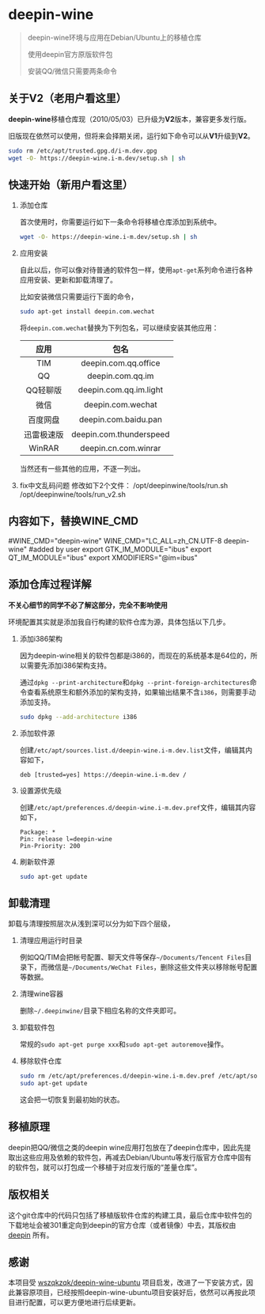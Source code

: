 # deepin-wine

> deepin-wine环境与应用在Debian/Ubuntu上的移植仓库
>
> 使用deepin官方原版软件包
>
> 安装QQ/微信只需要两条命令

## 关于V2（老用户看这里）

**deepin-wine**移植仓库现（2010/05/03）已升级为**V2**版本，兼容更多发行版。

旧版现在依然可以使用，但将来会择期关闭，运行如下命令可以从**V1**升级到**V2**。

```sh
sudo rm /etc/apt/trusted.gpg.d/i-m.dev.gpg
wget -O- https://deepin-wine.i-m.dev/setup.sh | sh
```

## 快速开始（新用户看这里）

1. 添加仓库

   首次使用时，你需要运行如下一条命令将移植仓库添加到系统中。

   ```sh
   wget -O- https://deepin-wine.i-m.dev/setup.sh | sh
   ```

2. 应用安装

   自此以后，你可以像对待普通的软件包一样，使用`apt-get`系列命令进行各种应用安装、更新和卸载清理了。

   比如安装微信只需要运行下面的命令，

   ```sh
   sudo apt-get install deepin.com.wechat
   ```

   将`deepin.com.wechat`替换为下列包名，可以继续安装其他应用：

   |    应用    |          包名           |
   | :--------: | :---------------------: |
   |    TIM     |  deepin.com.qq.office   |
   |     QQ     |    deepin.com.qq.im     |
   |  QQ轻聊版  | deepin.com.qq.im.light  |
   |    微信    |    deepin.com.wechat    |
   |  百度网盘  |  deepin.com.baidu.pan   |
   | 迅雷极速版 | deepin.com.thunderspeed |
   |   WinRAR   |  deepin.cn.com.winrar   |

   当然还有一些其他的应用，不逐一列出。
3. fix中文乱码问题
修改如下2个文件：
/opt/deepinwine/tools/run.sh
/opt/deepinwine/tools/run_v2.sh

内容如下，替换WINE_CMD
-------------------
#WINE_CMD="deepin-wine"
WINE_CMD="LC_ALL=zh_CN.UTF-8 deepin-wine"
#added by user
export GTK_IM_MODULE="ibus"
export QT_IM_MODULE="ibus"
export XMODIFIERS="@im=ibus"



## 添加仓库过程详解

**不关心细节的同学不必了解这部分，完全不影响使用**

环境配置其实就是添加我自行构建的软件仓库为源，具体包括以下几步。

1. 添加i386架构

   因为deepin-wine相关的软件包都是i386的，而现在的系统基本是64位的，所以需要先添加i386架构支持。

   通过`dpkg --print-architecture`和`dpkg --print-foreign-architectures`命令查看系统原生和额外添加的架构支持，如果输出结果不含`i386`，则需要手动添加支持。

   ```sh
   sudo dpkg --add-architecture i386
   ```

3. 添加软件源

   创建`/etc/apt/sources.list.d/deepin-wine.i-m.dev.list`文件，编辑其内容如下，

   ```
   deb [trusted=yes] https://deepin-wine.i-m.dev /
   ```

3. 设置源优先级

   创建`/etc/apt/preferences.d/deepin-wine.i-m.dev.pref`文件，编辑其内容如下，

   ```
   Package: *
   Pin: release l=deepin-wine
   Pin-Priority: 200
   ```

4. 刷新软件源

   ```sh
   sudo apt-get update
   ```

## 卸载清理

卸载与清理按照层次从浅到深可以分为如下四个层级，

1. 清理应用运行时目录

   例如QQ/TIM会把帐号配置、聊天文件等保存`~/Documents/Tencent Files`目录下，而微信是`~/Documents/WeChat Files`，删除这些文件夹以移除帐号配置等数据。

2. 清理wine容器

   删除`~/.deepinwine/`目录下相应名称的文件夹即可。

3. 卸载软件包

   常规的`sudo apt-get purge xxx`和`sudo apt-get autoremove`操作。

4. 移除软件仓库

   ```sh
   sudo rm /etc/apt/preferences.d/deepin-wine.i-m.dev.pref /etc/apt/sources.list.d/deepin-wine.i-m.dev.list
   sudo apt-get update
   ```
   
   这会把一切恢复到最初始的状态。

## 移植原理

deepin把QQ/微信之类的deepin wine应用打包放在了deepin仓库中，因此先提取出这些应用及依赖的软件包，再减去Debian/Ubuntu等发行版官方仓库中固有的软件包，就可以打包成一个移植于对应发行版的“差量仓库”。

## 版权相关

这个git仓库中的代码只包括了移植版软件仓库的构建工具，最后仓库中软件包的下载地址会被301重定向到deepin的官方仓库（或者镜像）中去，其版权由 [deepin](https://www.deepin.com/) 所有。

## 感谢

本项目受 [wszqkzqk/deepin-wine-ubuntu](https://github.com/wszqkzqk/deepin-wine-ubuntu) 项目启发，改进了一下安装方式，因此兼容原项目，已经按照deepin-wine-ubuntu项目安装好后，依然可以再按此项目进行配置，可以更方便地进行后续更新。

